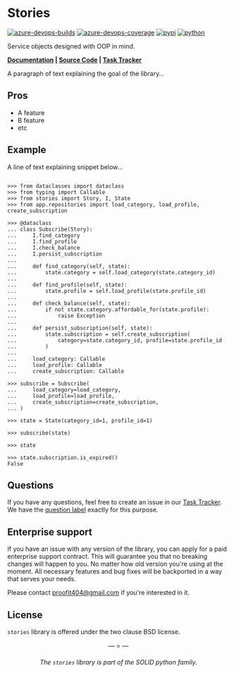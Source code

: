 # Stories

[![azure-devops-builds](https://img.shields.io/azure-devops/build/proofit404/stories/16?style=flat-square)](https://dev.azure.com/proofit404/stories/_build/latest?definitionId=16&branchName=release)
[![azure-devops-coverage](https://img.shields.io/azure-devops/coverage/proofit404/stories/16?style=flat-square)](https://dev.azure.com/proofit404/stories/_build/latest?definitionId=16&branchName=release)
[![pypi](https://img.shields.io/pypi/v/stories?style=flat-square)](https://pypi.org/project/stories)
[![python](https://img.shields.io/pypi/pyversions/stories?style=flat-square)](https://pypi.org/project/stories)

Service objects designed with OOP in mind.

**[Documentation](https://proofit404.github.io/stories) |
[Source Code](https://github.com/proofit404/stories) |
[Task Tracker](https://github.com/proofit404/stories/issues)**

A paragraph of text explaining the goal of the library…

## Pros

- A feature
- B feature
- etc

## Example

A line of text explaining snippet below…

```pycon

>>> from dataclasses import dataclass
>>> from typing import Callable
>>> from stories import Story, I, State
>>> from app.repositories import load_category, load_profile, create_subscription

>>> @dataclass
... class Subscribe(Story):
...     I.find_category
...     I.find_profile
...     I.check_balance
...     I.persist_subscription
...
...     def find_category(self, state):
...         state.category = self.load_category(state.category_id)
...
...     def find_profile(self, state):
...         state.profile = self.load_profile(state.profile_id)
...
...     def check_balance(self, state):
...         if not state.category.affordable_for(state.profile):
...             raise Exception
...
...     def persist_subscription(self, state):
...         state.subscription = self.create_subscription(
...             category=state.category_id, profile=state.profile_id
...         )
...
...     load_category: Callable
...     load_profile: Callable
...     create_subscription: Callable

>>> subscribe = Subscribe(
...     load_category=load_category,
...     load_profile=load_profile,
...     create_subscription=create_subscription,
... )

>>> state = State(category_id=1, profile_id=1)

>>> subscribe(state)

>>> state

>>> state.subscription.is_expired()
False

```

## Questions

If you have any questions, feel free to create an issue in our
[Task Tracker](https://github.com/proofit404/stories/issues). We have the
[question label](https://github.com/proofit404/stories/issues?q=is%3Aopen+is%3Aissue+label%3Aquestion)
exactly for this purpose.

## Enterprise support

If you have an issue with any version of the library, you can apply for a paid
enterprise support contract. This will guarantee you that no breaking changes
will happen to you. No matter how old version you're using at the moment. All
necessary features and bug fixes will be backported in a way that serves your
needs.

Please contact [proofit404@gmail.com](mailto:proofit404@gmail.com) if you're
interested in it.

## License

`stories` library is offered under the two clause BSD license.

<p align="center">&mdash; ⭐ &mdash;</p>
<p align="center"><i>The <code>stories</code> library is part of the SOLID python family.</i></p>
